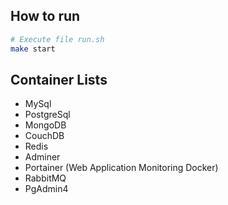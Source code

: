 ## How to run

```bash
# Execute file run.sh
make start
```

## Container Lists
- MySql
- PostgreSql
- MongoDB
- CouchDB
- Redis
- Adminer
- Portainer (Web Application Monitoring Docker)
- RabbitMQ
- PgAdmin4
